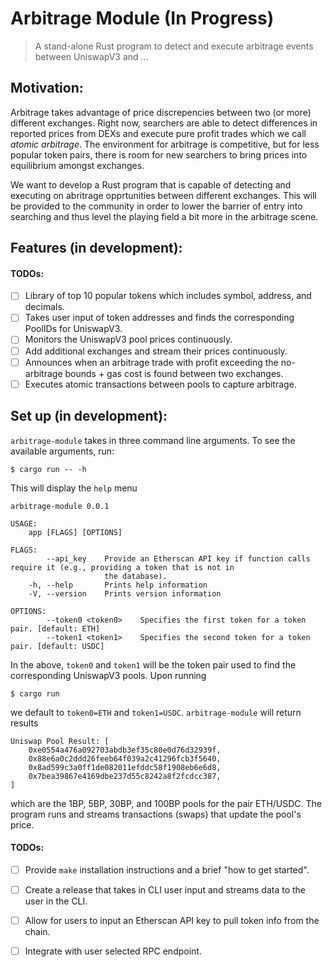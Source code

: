 # Arbitrage Module (In Progress)

> A stand-alone Rust program to detect and execute arbitrage events between UniswapV3 and ...

## Motivation:

Arbitrage takes advantage of price discrepencies between two (or more) different exchanges. Right now, searchers are able to detect differences in reported prices from DEXs and execute pure profit trades which we call *atomic arbitrage*. The environment for arbitrage is competitive, but for less popular token pairs, there is room for new searchers to bring prices into equilibrium amongst exchanges. 

We want to develop a Rust program that is capable of detecting and executing on abritrage opprtunities between different exchanges. This will be provided to the community in order to lower the barrier of entry into searching and thus level the playing field a bit more in the arbitrage scene.

## Features (in development):
 
#### TODOs: 
- [ ] Library of top 10 popular tokens which includes symbol, address, and decimals. 
- [ ] Takes user input of token addresses and finds the corresponding PoolIDs for UniswapV3.
- [ ] Monitors the UniswapV3 pool prices continuously.
- [ ] Add additional exchanges and stream their prices continuously.
- [ ] Announces when an arbitrage trade with profit exceeding the no-arbitrage bounds + gas cost is found between two exchanges.
- [ ] Executes atomic transactions between pools to capture arbitrage.

## Set up (in development):

`arbitrage-module` takes in three command line arguments. To see the available arguments, run:
```console
$ cargo run -- -h
```
This will display the `help` menu
```console
arbitrage-module 0.0.1

USAGE:
    app [FLAGS] [OPTIONS]

FLAGS:
        --api_key    Provide an Etherscan API key if function calls require it (e.g., providing a token that is not in
                     the database).
    -h, --help       Prints help information
    -V, --version    Prints version information

OPTIONS:
        --token0 <token0>    Specifies the first token for a token pair. [default: ETH]
        --token1 <token1>    Specifies the second token for a token pair. [default: USDC]
```

In the above, `token0` and `token1` will be the token pair used to find the corresponding UniswapV3 pools. Upon running
```console
$ cargo run
```
we default to `token0=ETH` and `token1=USDC`. `arbitrage-module` will return results
```console
Uniswap Pool Result: [
    0xe0554a476a092703abdb3ef35c80e0d76d32939f,
    0x88e6a0c2ddd26feeb64f039a2c41296fcb3f5640,
    0x8ad599c3a0ff1de082011efddc58f1908eb6e6d8,
    0x7bea39867e4169dbe237d55c8242a8f2fcdcc387,
]
```
which are the 1BP, 5BP, 30BP, and 100BP pools for the pair ETH/USDC. The program runs and streams transactions (swaps) that update the pool's price.

#### TODOs:
- [ ] Provide `make` installation instructions and a brief "how to get started". 
- [ ] Create a release that takes in CLI user input and streams data to the user in the CLI.
- [ ] Allow for users to input an Etherscan API key to pull token info from the chain.
- [ ] Integrate with user selected RPC endpoint.

